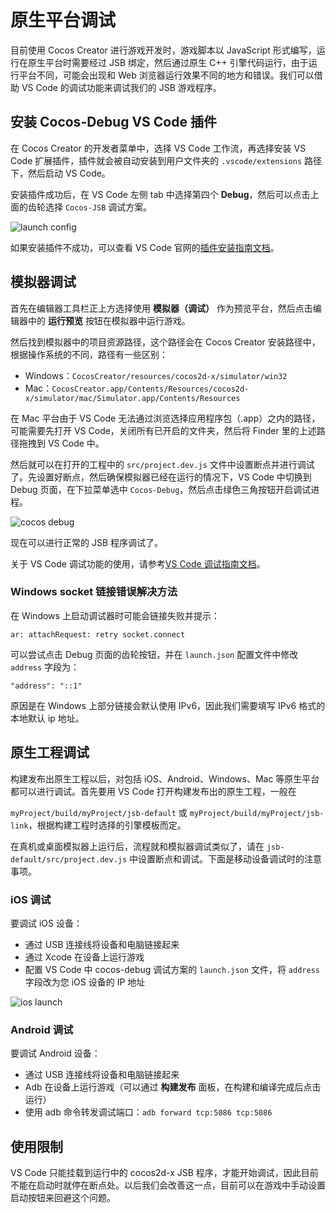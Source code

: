 # 原生平台调试

目前使用 Cocos Creator 进行游戏开发时，游戏脚本以 JavaScript 形式编写，运行在原生平台时需要经过 JSB 绑定，然后通过原生 C++ 引擎代码运行，由于运行平台不同，可能会出现和 Web 浏览器运行效果不同的地方和错误。我们可以借助 VS Code 的调试功能来调试我们的 JSB 游戏程序。

## 安装 Cocos-Debug VS Code 插件

在 Cocos Creator 的开发者菜单中，选择 VS Code 工作流，再选择安装 VS Code 扩展插件，插件就会被自动安装到用户文件夹的 `.vscode/extensions` 路径下，然后启动 VS Code。

安装插件成功后，在 VS Code 左侧 tab 中选择第四个 **Debug**，然后可以点击上面的齿轮选择 `Cocos-JSB` 调试方案。

![launch config](debug-native/launch-configuration.png)

如果安装插件不成功，可以查看 VS Code 官网的[插件安装指南文档](https://code.visualstudio.com/docs/extensions/install-extension)。

## 模拟器调试

首先在编辑器工具栏正上方选择使用 **模拟器（调试）** 作为预览平台，然后点击编辑器中的 **运行预览** 按钮在模拟器中运行游戏。

然后找到模拟器中的项目资源路径，这个路径会在 Cocos Creator 安装路径中，根据操作系统的不同，路径有一些区别：

- Windows：`CocosCreator/resources/cocos2d-x/simulator/win32`
- Mac：`CocosCreator.app/Contents/Resources/cocos2d-x/simulator/mac/Simulator.app/Contents/Resources`

在 Mac 平台由于 VS Code 无法通过浏览选择应用程序包（.app）之内的路径，可能需要先打开 VS Code，关闭所有已开启的文件夹，然后将 Finder 里的上述路径拖拽到 VS Code 中。

然后就可以在打开的工程中的 `src/project.dev.js` 文件中设置断点并进行调试了。先设置好断点，然后确保模拟器已经在运行的情况下，VS Code 中切换到 Debug 页面，在下拉菜单选中 `Cocos-Debug`，然后点击绿色三角按钮开启调试进程。

![cocos debug](debug-native/cocos-debug.png)

现在可以进行正常的 JSB 程序调试了。

关于 VS Code 调试功能的使用，请参考[VS Code 调试指南文档](https://code.visualstudio.com/docs/editor/debugging)。

### Windows socket 链接错误解决方法

在 Windows 上启动调试器时可能会链接失败并提示：

`ar: attachRequest: retry socket.connect`

可以尝试点击 Debug 页面的齿轮按钮，并在 `launch.json` 配置文件中修改 `address` 字段为：

`"address": "::1"`

原因是在 Windows 上部分链接会默认使用 IPv6，因此我们需要填写 IPv6 格式的本地默认 ip 地址。


## 原生工程调试

构建发布出原生工程以后，对包括 iOS、Android、Windows、Mac 等原生平台都可以进行调试。首先要用 VS Code 打开构建发布出的原生工程，一般在

`myProject/build/myProject/jsb-default` 或 `myProject/build/myProject/jsb-link`，根据构建工程时选择的引擎模板而定。

在真机或桌面模拟器上运行后，流程就和模拟器调试类似了，请在 `jsb-default/src/project.dev.js` 中设置断点和调试。下面是移动设备调试时的注意事项。

### iOS 调试

要调试 iOS 设备：

- 通过 USB 连接线将设备和电脑链接起来
- 通过 Xcode 在设备上运行游戏
- 配置 VS Code 中 cocos-debug 调试方案的 `launch.json` 文件，将 `address` 字段改为您 iOS 设备的 IP 地址

![ios launch](debug-native/launch-json-ios.png)


### Android 调试

要调试 Android 设备：

- 通过 USB 连接线将设备和电脑链接起来
- Adb 在设备上运行游戏（可以通过 **构建发布** 面板，在构建和编译完成后点击运行）
- 使用 adb 命令转发调试端口：`adb forward tcp:5086 tcp:5086`


## 使用限制

VS Code 只能挂载到运行中的 cocos2d-x JSB 程序，才能开始调试，因此目前不能在启动时就停在断点处。以后我们会改善这一点，目前可以在游戏中手动设置启动按钮来回避这个问题。

